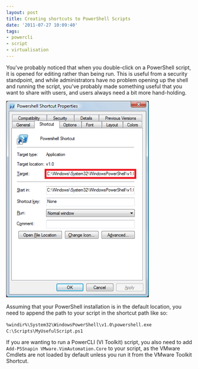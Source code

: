 ```yaml
---
layout: post
title: Creating shortcuts to PowerShell Scripts
date: '2011-07-27 10:09:40'
tags:
- powercli
- script
- virtualisation
---
```



You've probably noticed that when you double-click on a PowerShell script, it is opened for editing rather than being run. This is useful from a security standpoint, and while administrators have no problem opening up the shell and running the script, you've probably made something useful that you want to share with users, and users always need a bit more hand-holding.

![PowerShell shortcut properties](/assets/psshortcut.png)

Assuming that your PowerShell installation is in the default location, you need to append the path to your script in the shortcut path like so:

`%windir%\System32\WindowsPowerShell\v1.0\powershell.exe C:\Scripts\MyUsefulScript.ps1`

If you are wanting to run a PowerCLI (VI Toolkit) script, you also need to add `Add-PSSnapin VMware.VimAutomation.Core` to your script, as the VMware Cmdlets are not loaded by default unless you run it from the VMware Toolkit Shortcut.


